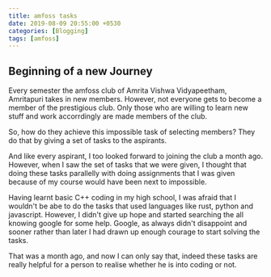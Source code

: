 ```yaml
---
title: amfoss tasks
date: 2019-08-09 20:55:00 +0530
categories: [Blogging]
tags: [amfoss]
---
```


## Beginning of a new Journey
Every semester the amfoss club of Amrita Vishwa Vidyapeetham, Amritapuri takes in new members. However, not everyone gets to become a member of the prestigious club. Only those who are willing to learn new stuff and work accorrdingly are made members of the club.

So, how do they achieve this impossible task of selecting members? They do that by giving  a set of tasks to the aspirants.  

And like every aspirant, I too looked forward to joining the club a month ago. However, when I saw the set of tasks that we were given, I thought that doing these tasks parallelly with doing assignments that I was given because of my course would have been next to impossible.

Having learnt basic C++ coding in my high school, I was afraid that I wouldn't be abe to do the tasks that used languages like rust, python and javascript. However, I didn't give up hope and started searching the all knowing google for some help. Google, as always didn't disappoint and sooner rather than later I had drawn up enough courage to start solving the tasks.

That was a month ago, and now I can only say that, indeed these tasks are really helpful for a person to  realise whether he is into coding or not.
